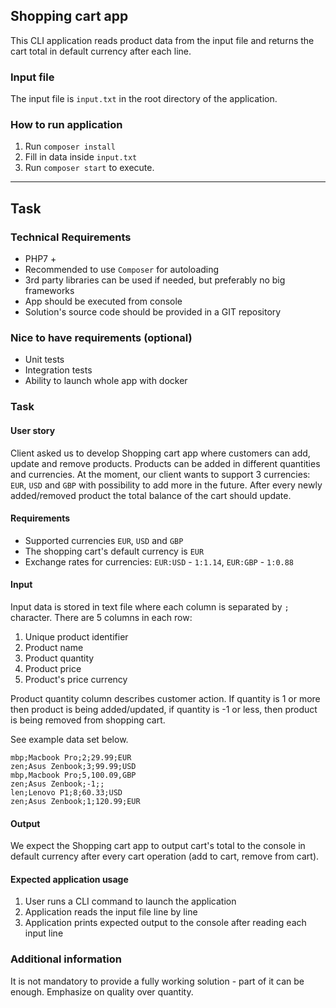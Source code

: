 ## Shopping cart app 

This CLI application reads product data from the input file and returns the cart total in default currency after each line.

### Input file
The input file is `input.txt` in the root directory of the application.

### How to run application

1. Run `composer install`
2. Fill in data inside `input.txt`
3. Run `composer start` to execute.

_____
## Task

### Technical Requirements

- PHP7 +
- Recommended to use `Composer` for autoloading
- 3rd party libraries can be used if needed, but preferably no big frameworks
- App should be executed from console
- Solution's source code should be provided in a GIT repository

### Nice to have requirements (optional)

- Unit tests
- Integration tests
- Ability to launch whole app with docker

### Task

#### User story

Client asked us to develop Shopping cart app where customers can add, update and remove products. Products can be added in different quantities and currencies. At the moment, our client wants to support 3 currencies: `EUR`, `USD` and `GBP` with possibility to add more in the future. After every newly added/removed product the total balance of the cart should update.

#### Requirements

- Supported currencies `EUR`, `USD` and `GBP`
- The shopping cart's default currency is `EUR`
- Exchange rates for currencies: `EUR:USD` - `1:1.14`, `EUR:GBP` - `1:0.88`

#### Input

Input data is stored in text file where each column is separated by `;` character. There are 5 columns in each row:

1. Unique product identifier
2. Product name
3. Product quantity
4. Product price
5. Product's price currency

Product quantity column describes customer action. If quantity is 1 or more then product is being added/updated, if quantity is -1 or less, then product is being removed from shopping cart.

See example data set below.

```
mbp;Macbook Pro;2;29.99;EUR
zen;Asus Zenbook;3;99.99;USD
mbp,Macbook Pro;5,100.09,GBP
zen;Asus Zenbook;-1;;
len;Lenovo P1;8;60.33;USD
zen;Asus Zenbook;1;120.99;EUR
```

#### Output
We expect the Shopping cart app to output cart's total to the console in default currency after every cart operation (add to cart, remove from cart).

#### Expected application usage
1. User runs a CLI command to launch the application
2. Application reads the input file line by line
3. Application prints expected output to the console after reading each input line

### Additional information
It is not mandatory to provide a fully working solution - part of it can be enough. Emphasize on quality over quantity.